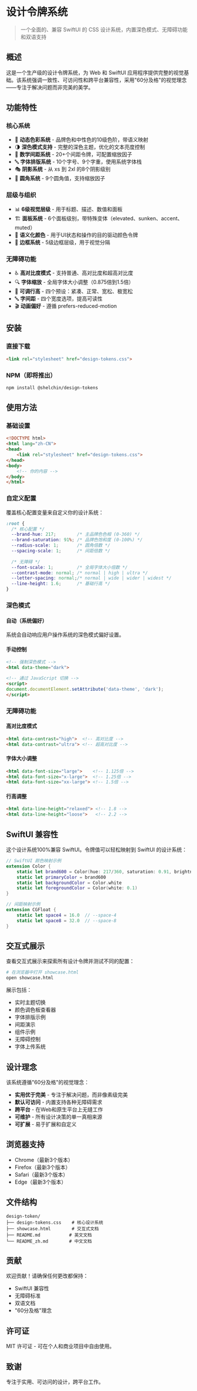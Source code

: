 # 设计令牌系统

> 一个全面的、兼容 SwiftUI 的 CSS 设计系统，内置深色模式、无障碍功能和双语支持

## 概述

这是一个生产级的设计令牌系统，为 Web 和 SwiftUI 应用程序提供完整的视觉基础。该系统强调一致性、可访问性和跨平台兼容性，采用"60分及格"的视觉理念——专注于解决问题而非完美的美学。

## 功能特性

### 核心系统
- 🎨 **动态色彩系统** - 品牌色和中性色的10级色阶，带语义映射
- 🌗 **深色模式支持** - 完整的深色主题，优化的文本亮度控制
- 📐 **数学间距系统** - 20+个间距令牌，可配置缩放因子
- 🔤 **字体排版系统** - 10个字号、9个字重，使用系统字体栈
- 🎭 **阴影系统** - 从 xs 到 2xl 的8个阴影级别
- 🔘 **圆角系统** - 9个圆角值，支持缩放因子

### 层级与组织
- 📊 **6级视觉层级** - 用于标题、描述、数值和面板
- 🏗️ **面板系统** - 6个面板级别，带特殊变体（elevated、sunken、accent、muted）
- 🎯 **语义化颜色** - 用于UI状态和操作的目的驱动颜色令牌
- 🔲 **边框系统** - 5级边框层级，用于视觉分隔

### 无障碍功能
- ♿ **高对比度模式** - 支持普通、高对比度和超高对比度
- 🔍 **字体缩放** - 全局字体大小调整（0.875倍到1.5倍）
- 📏 **可调行高** - 四个预设：紧凑、正常、宽松、极宽松
- 🔤 **字间距** - 四个宽度选项，提高可读性
- 🎬 **动画偏好** - 遵循 prefers-reduced-motion

## 安装

### 直接下载
```html
<link rel="stylesheet" href="design-tokens.css">
```

### NPM（即将推出）
```sh
npm install @shelchin/design-tokens
```

## 使用方法

### 基础设置
```html
<!DOCTYPE html>
<html lang="zh-CN">
<head>
    <link rel="stylesheet" href="design-tokens.css">
</head>
<body>
    <!-- 你的内容 -->
</body>
</html>
```

### 自定义配置
覆盖核心配置变量来自定义你的设计系统：

```css
:root {
  /* 核心配置 */
  --brand-hue: 217;        /* 主品牌色色相 (0-360) */
  --brand-saturation: 91%; /* 品牌色饱和度 (0-100%) */
  --radius-scale: 1;       /* 圆角倍数 */
  --spacing-scale: 1;      /* 间距倍数 */
  
  /* 无障碍 */
  --font-scale: 1;         /* 全局字体大小倍数 */
  --contrast-mode: normal; /* normal | high | ultra */
  --letter-spacing: normal;/* normal | wide | wider | widest */
  --line-height: 1.6;      /* 基础行高 */
}
```

### 深色模式

#### 自动（系统偏好）
系统会自动响应用户操作系统的深色模式偏好设置。

#### 手动控制
```html
<!-- 强制深色模式 -->
<html data-theme="dark">

<!-- 通过 JavaScript 切换 -->
<script>
document.documentElement.setAttribute('data-theme', 'dark');
</script>
```

### 无障碍功能

#### 高对比度模式
```html
<html data-contrast="high">  <!-- 高对比度 -->
<html data-contrast="ultra"> <!-- 超高对比度 -->
```

#### 字体大小调整
```html
<html data-font-size="large">    <!-- 1.125倍 -->
<html data-font-size="x-large">  <!-- 1.25倍 -->
<html data-font-size="xx-large"> <!-- 1.5倍 -->
```

#### 行高调整
```html
<html data-line-height="relaxed"> <!-- 1.8 -->
<html data-line-height="loose">   <!-- 2.2 -->
```

## SwiftUI 兼容性

这个设计系统100%兼容 SwiftUI。令牌值可以轻松映射到 SwiftUI 的设计系统：

```swift
// SwiftUI 颜色映射示例
extension Color {
    static let brand600 = Color(hue: 217/360, saturation: 0.91, brightness: 0.4)
    static let primaryColor = brand600
    static let backgroundColor = Color.white
    static let foregroundColor = Color(white: 0.1)
}

// 间距映射示例
extension CGFloat {
    static let space4 = 16.0  // --space-4
    static let space8 = 32.0  // --space-8
}
```

## 交互式展示

查看交互式展示来探索所有设计令牌并测试不同的配置：

```bash
# 在浏览器中打开 showcase.html
open showcase.html
```

展示包括：
- 实时主题切换
- 颜色调色板查看器
- 字体排版示例
- 间距演示
- 组件示例
- 无障碍控制
- 字体上传系统

## 设计理念

该系统遵循"60分及格"的视觉理念：
- **实用优于完美** - 专注于解决问题，而非像素级完美
- **默认可访问** - 内置支持各种无障碍需求
- **跨平台** - 在Web和原生平台上无缝工作
- **可维护** - 所有设计决策的单一真相来源
- **可扩展** - 易于扩展和自定义

## 浏览器支持

- Chrome（最新3个版本）
- Firefox（最新3个版本）
- Safari（最新3个版本）
- Edge（最新3个版本）

## 文件结构

```
design-token/
├── design-tokens.css    # 核心设计系统
├── showcase.html        # 交互式文档
├── README.md           # 英文文档
└── README_zh.md        # 中文文档
```

## 贡献

欢迎贡献！请确保任何更改都保持：
- SwiftUI 兼容性
- 无障碍标准
- 双语文档
- "60分及格"理念

## 许可证

MIT 许可证 - 可在个人和商业项目中自由使用。

## 致谢

专注于实用、可访问的设计，跨平台工作。